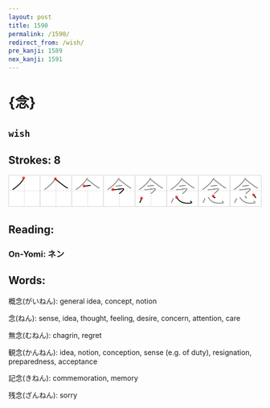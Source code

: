 ```yaml
---
layout: post
title: 1590
permalink: /1590/
redirect_from: /wish/
pre_kanji: 1589
nex_kanji: 1591
---
```


# {念}

## `wish`

## Strokes: 8

<div class="stroke"><img src="../images/E5BFB5.png" /></div>

## Reading:

### On-Yomi: ネン

## Words:

概念(がいねん): general idea, concept, notion

念(ねん): sense, idea, thought, feeling, desire, concern, attention, care

無念(むねん): chagrin, regret

観念(かんねん): idea, notion, conception, sense (e.g. of duty), resignation, preparedness, acceptance

記念(きねん): commemoration, memory

残念(ざんねん): sorry
